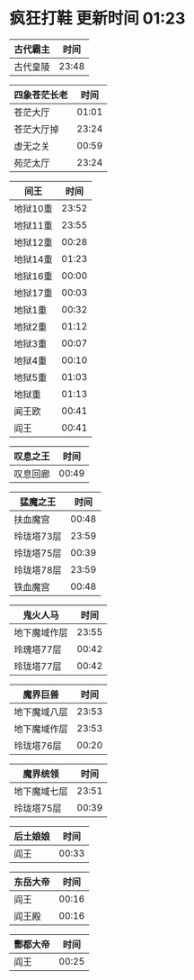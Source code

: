 # 疯狂打鞋 更新时间 01:23

| 古代霸主   | 时间    |
|--------|-------|
| 古代皇陵 | 23:48 |

| 四象苍茫长老   | 时间    |
|--------|-------|
| 苍茫大厅 | 01:01 |
| 苍茫大厅掉 | 23:24 |
| 虚无之关 | 00:59 |
| 苑茫太厅 | 23:24 |

| 间王   | 时间    |
|--------|-------|
| 地狱10重 | 23:52 |
| 地狱11重 | 23:55 |
| 地狱12重 | 00:28 |
| 地狱14重 | 01:23 |
| 地狱16重 | 00:00 |
| 地狱17重 | 00:03 |
| 地狱1重 | 00:32 |
| 地狱2重 | 01:12 |
| 地狱3重 | 00:07 |
| 地狱4重 | 00:10 |
| 地狱5重 | 01:03 |
| 地狱重 | 01:13 |
| 闻王欧 | 00:41 |
| 阎王 | 00:41 |

| 叹息之王   | 时间    |
|--------|-------|
| 叹息回廊 | 00:49 |

| 猛魔之王   | 时间    |
|--------|-------|
| 扶血魔宫 | 00:48 |
| 玲珑塔73层 | 23:59 |
| 玲珑塔75层 | 00:39 |
| 玲珑塔78层 | 23:59 |
| 铁血魔宫 | 00:48 |

| 鬼火人马   | 时间    |
|--------|-------|
| 地下魔域作层 | 23:55 |
| 玲瑰塔77层 | 00:42 |
| 玲珑塔77层 | 00:42 |

| 魔界巨兽   | 时间    |
|--------|-------|
| 地下魔域八层 | 23:53 |
| 地下魔域作层 | 23:53 |
| 玲珑塔76层 | 00:20 |

| 魔界统领   | 时间    |
|--------|-------|
| 地下魔域七层 | 23:51 |
| 玲珑塔75层 | 00:39 |

| 后土娘娘   | 时间    |
|--------|-------|
| 阎王 | 00:33 |

| 东岳大帝   | 时间    |
|--------|-------|
| 阎王 | 00:16 |
| 阎王殿 | 00:16 |

| 酆都大帝   | 时间    |
|--------|-------|
| 阎王 | 00:25 |